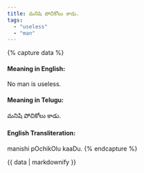 ```yaml
---
title: మనిషి పోచికోలు కాడు.
tags:
  - "useless"
  - "man"
---
```


{% capture data %}
#### Meaning in English:
No man is useless.

#### Meaning in Telugu:
మనిషి పోచికోలు కాడు.

#### English Transliteration:
manishi pOchikOlu kaaDu.
{% endcapture %}

{{ data | markdownify }}

